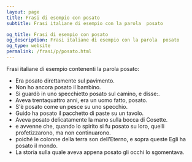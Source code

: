 ```yaml
---
layout: page
title: Frasi di esempio con posato 
subtitle: Frasi italiane di esempio con la parola  posato

og_title: Frasi di esempio con posato 
og_description: Frasi italiane di esempio con la parola  posato
og_type: website
permalink: /frasi/p/posato.html
---
```


Frasi italiane di esempio contenenti la parola posato:


- Era posato direttamente sul pavimento.
- Non ho ancora posato il bambino.
- Si guardò in uno specchietto posato sul camino, e disse:.
- Aveva trentaquattro anni, era un uomo fatto, posato.
- S'è posato come un pesce su uno specchio.
- Guido ha posato il pacchetto di paste su un tavolo.
- Aveva posato delicatamente la mano sulla bocca di Cosette.
- e avvenne che, quando lo spirito si fu posato su loro, quelli profetizzarono, ma non continuarono.
- poiché le colonne della terra son dell’Eterno, e sopra queste Egli ha posato il mondo.
- La storia sulla quale aveva appena posato gli occhi lo sgomentava.
